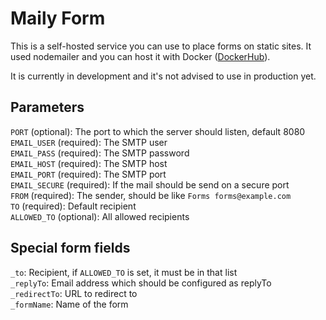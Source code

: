 # Maily Form

This is a self-hosted service you can use to place forms on static sites. It used nodemailer and you can host it with Docker ([DockerHub](https://hub.docker.com/r/jlelse/maily-form/)).

It is currently in development and it's not advised to use in production yet.

## Parameters

`PORT` (optional): The port to which the server should listen, default 8080  
`EMAIL_USER` (required): The SMTP user  
`EMAIL_PASS` (required): The SMTP password  
`EMAIL_HOST` (required): The SMTP host  
`EMAIL_PORT` (required): The SMTP port  
`EMAIL_SECURE` (required): If the mail should be send on a secure port  
`FROM` (required): The sender, should be like `Forms forms@example.com`  
`TO` (required): Default recipient  
`ALLOWED_TO` (optional): All allowed recipients

## Special form fields

`_to`: Recipient, if `ALLOWED_TO` is set, it must be in that list  
`_replyTo`: Email address which should be configured as replyTo  
`_redirectTo`: URL to redirect to  
`_formName`: Name of the form